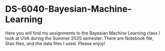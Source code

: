 # DS-6040-Bayesian-Machine-Learning

Here you will find my assignments to the Bayesian Machine Learning class I took at UVA during the Summer 2025 semester. There are Notebook file, Stan files, and the data files I used. Please enjoy!
